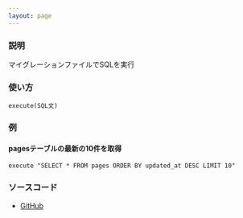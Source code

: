```yaml
---
layout: page
---
```

### 説明
マイグレーションファイルでSQLを実行

### 使い方
    execute(SQL文)

### 例
#### pagesテーブルの最新の10件を取得
    execute "SELECT * FROM pages ORDER BY updated_at DESC LIMIT 10"

### ソースコード
* [GitHub](https://github.com/rails/rails/blob/f33d52c95217212cbacc8d5e44b5a8e3cdc6f5b3/activerecord/lib/active_record/connection_adapters/abstract/database_statements.rb#L119)